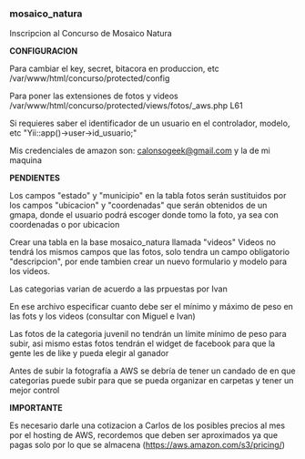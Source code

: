 ### mosaico_natura ###
Inscripcion al Concurso de Mosaico Natura

<strong>CONFIGURACION</strong>

Para cambiar el key, secret, bitacora en produccion, etc 
/var/www/html/concurso/protected/config

Para poner las extensiones de fotos y videos
/var/www/html/concurso/protected/views/fotos/_aws.php L61

Si requieres saber el identificador de un usuario en el controlador, modelo, etc "Yii::app()->user->id_usuario;"

Mis credenciales de amazon son: calonsogeek@gmail.com y la de mi maquina


<strong>PENDIENTES</strong>

Los campos "estado" y "municipio" en la tabla fotos serán sustituidos por los campos "ubicacion" y "coordenadas"
que serán obtenidos de un gmapa, donde el usuario podrá escoger donde tomo la foto, ya sea con coordenadas o por ubicacion

Crear una tabla en la base mosaico_natura llamada "videos"
Videos no tendrá los mismos campos que las fotos, solo tendra un campo obligatorio "descripcion", por ende tambien crear 
un nuevo formulario y modelo para los videos.

Las categorias varian de acuerdo a las prpuestas por Ivan

En ese archivo especificar cuanto debe ser el mínimo y máximo de peso en las
fots y los videos (consultar con Miguel e Ivan)

Las fotos de la categoria juvenil no tendrán un límite mínimo de peso para subir, asi mismo estas fotos tendrán
el widget de facebook para que la gente les de like y pueda elegir al ganador

Antes de subir la fotografía a AWS se debría de tener un candado de en que categorias puede 
subir para que se pueda organizar en carpetas y tener un mejor control



<strong>IMPORTANTE</strong>

Es necesario darle una cotizacion a Carlos de los posibles precios al mes por el hosting de AWS,
recordemos que deben ser aproximados ya que pagas solo por lo que se almacena (https://aws.amazon.com/s3/pricing/)











